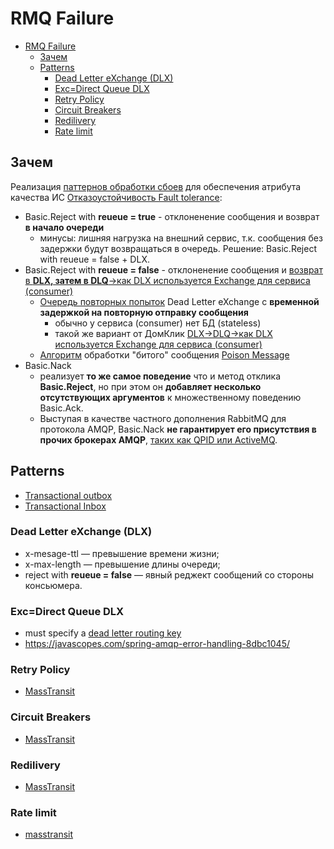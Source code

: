 # RMQ Failure

- [RMQ Failure](#rmq-failure)
	- [Зачем](#зачем)
	- [Patterns](#patterns)
		- [Dead Letter eXchange (DLX)](#dead-letter-exchange-dlx)
		- [Exc=Direct Queue DLX](#excdirect-queue-dlx)
		- [Retry Policy](#retry-policy)
		- [Circuit Breakers](#circuit-breakers)
		- [Redilivery](#redilivery)
		- [Rate limit](#rate-limit)

## Зачем

Реализация [паттернов обработки сбоев](../../../../arch/pattern/system.design/fault.tolerance/pattern.failure.md) для обеспечения атрибута качества ИС [Отказоустойчивость Fault tolerance](../../../../arch/ability/fault.tolerance.md):

- Basic.Reject with __reueue = true__ - отклоненение сообщения и возврат __в начало очереди__
	- минусы: лишняя нагрузка на внешний сервис, т.к. сообщения без задержки будут возвращаться в очередь. Решение: Basic.Reject with reueue = false + DLX.
- Basic.Reject with __reueue = false__ - отклоненение сообщения и [возврат в __DLX, затем в DLQ__->как DLX используется Exchange для сервиса (consumer)](https://habr.com/ru/companies/slurm/articles/714358/)
	- [Очередь повторных попыток](https://habr.com/ru/companies/slurm/articles/714358/) Dead Letter eXchange с __временной задержкой на повторную отправку сообщения__
		- обычно у сервиса (consumer) нет БД (stateless)
		- такой же вариант от ДомКлик [DLX->DLQ->как DLX используется Exchange для сервиса (consumer)](https://habr.com/ru/companies/domclick/articles/500978/)
	- [Алгоритм](https://blog.rnds.pro/019-poison2) обработки "битого" сообщения [Poison Message](https://blog.rnds.pro/018-posion1)
- Basic.Nack
	- реализует __то же самое поведение__ что и метод отклика __Basic.Reject__, но при этом он __добавляет несколько отсутствующих аргументов__ к множественному поведению Basic.Ack.
	- Выступая в качестве частного дополнения RabbitMQ для протокола AMQP, Basic.Nack __не гарантирует его присутствия в прочих брокерах AMQP__, [таких как QPID или ActiveMQ](http://onreader.mdl.ru/RabbitMQInDepth/content/Ch05.html).

## Patterns

- [Transactional outbox](../../../../arch/pattern/system.design/fault.tolerance/transact.outbox.md)
- [Transactional Inbox](../../../../arch/pattern/system.design/fault.tolerance/transact.inbox.md)

### Dead Letter eXchange (DLX)

- x-mesage-ttl — превышение времени жизни;
- x-max-length — превышение длины очереди;
- reject with __reueue = false__ — явный реджект сообщений со стороны консьюмера.

### Exc=Direct Queue DLX

- must specify a [dead letter routing key](https://stackoverflow.com/questions/21742232/rabbitmq-dead-letter-exchange-never-getting-messages)
- <https://javascopes.com/spring-amqp-error-handling-8dbc1045/>

### Retry Policy

- [MassTransit](https://masstransit.io/documentation/concepts/exceptions)

### Circuit Breakers

- [MassTransit](https://masstransit.io/documentation/concepts/exceptions)

### Redilivery

- [MassTransit](https://masstransit.io/documentation/concepts/exceptions#redelivery)

### Rate limit

- [masstransit](https://www.gokhan-gokalp.com/en/messaging-yapilarinda-masstransit-ile-error-ve-redeliver-handling/)

